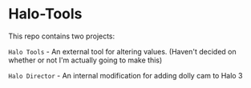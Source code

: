 # Halo-Tools

This repo contains two projects:

`Halo Tools` - An external tool for altering values. (Haven't decided on whether or not I'm actually going to make this)

`Halo Director` - An internal modification for adding dolly cam to Halo 3
